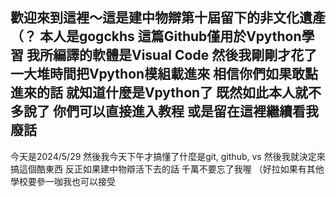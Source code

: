 歡迎來到這裡～這是建中物辯第十屆留下的非文化遺產（？
本人是gogckhs
這篇Github僅用於Vpython學習
我所編譯的軟體是Visual Code
然後我剛剛才花了一大堆時間把Vpython模組載進來
相信你們如果敢點進來的話
就知道什麼是Vpython了
既然如此本人就不多說了
你們可以直接進入教程
或是留在這裡繼續看我廢話
----------------------------------------
今天是2024/5/29
然後我今天下午才搞懂了什麼是git, github, vs
然後我就決定來搞這個酷東西
反正如果建中物辯活下去的話
千萬不要忘了我喔
（好拉如果有其他學校要參一咖我也可以接受
